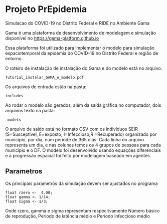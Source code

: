 # Projeto PrEpidemia
Simulacao do COVID-19 no Distrito Federal e RIDE no Ambiente Gama


Gama é uma plataforma de desenvolvimento de modelagem e simulação disponível no <https://gama-platform.github.io> 

Essa plataforma foi utilizado para implementar o modelo para simulação espaciotemporal da epidemia do COVID-19 no Distrito Federal e região de entorno. 

O roteiro de instalação de instalação do Gama e do modelo está no arquivo: 

`Tutorial_instalar_GAMA_e_modelo.pdf`

Os arquivos de entrada estão na pasta:  

`includes`

Ao rodar o modelo são gerados, além da saída gráfica no computador, dois arquivos texto na pasta:

` 
models
`

O arquivo de saido está no formato CSV com os indivíduos SEIR (S=Susceptivel, E=exposto, I=Infeccioso,R =Recuperado) organizado por  municipio, por dia, num període de 365 dias. 
Cada linha do arquivo representa um dia, e nas colunas temos os 4 grupos de pessoas para cada municipio e o DF. O modelo foi desenvolvido usando  equações diferenciais e a progressão espacial foi feito por modelagem baseado em agentes. 

## Parametros
Os principais parametros da simulação devem ser ajustados no programa

	float rzero <-  4.00;
	float gamma <- 1/14;
	float sigma <- 1/3;	 

Onde rzero, gamma e sigma representam respecitvamente Número básico de reprodução, Período de latência médio e Período infeccioso médio

